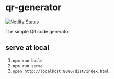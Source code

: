 # qr-generator

[![Netlify Status](https://api.netlify.com/api/v1/badges/f50eb12d-b544-4486-9a52-f38e0411959f/deploy-status)](https://app.netlify.com/sites/cocky-davinci-202b8c/deploys)

The simple QR code generator

## serve at local

1. `npm run build`
2. `npm run serve`
3. `open http://localhost:8080/dist/index.html`
